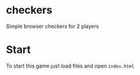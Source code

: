 # checkers
Simple browser checkers for 2 players

# Start
To start this game just load files and open `index.html`
